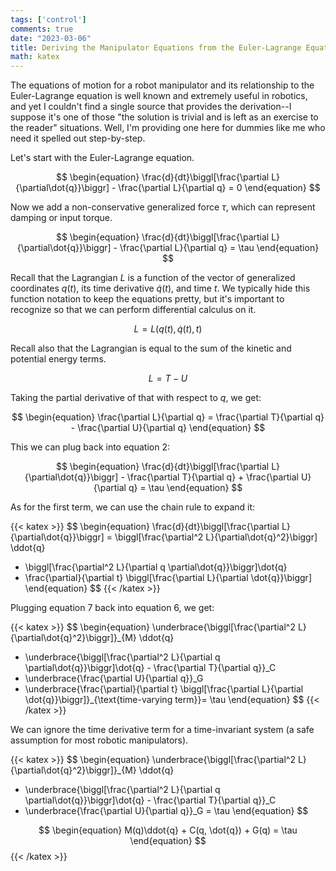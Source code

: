 ```yaml
---
tags: ['control']
comments: true
date: "2023-03-06"
title: Deriving the Manipulator Equations from the Euler-Lagrange Equation
math: katex
---
```


The equations of motion for a robot manipulator and its relationship to the Euler-Lagrange equation is well known and extremely useful in robotics, and yet I couldn't find a single source that provides the derivation--I suppose it's one of those "the solution is trivial and is left as an exercise to the reader" situations. Well, I'm providing one here for dummies like me who need it spelled out step-by-step.

Let's start with the Euler-Lagrange equation. 

$$
\begin{equation}
\frac{d}{dt}\biggl[\frac{\partial L}{\partial\dot{q}}\biggr] - \frac{\partial L}{\partial q} = 0
\end{equation}
$$

Now we add a non-conservative generalized force $\tau$, which can represent damping or input torque.

$$
\begin{equation}
\frac{d}{dt}\biggl[\frac{\partial L}{\partial\dot{q}}\biggr] - \frac{\partial L}{\partial q} = \tau
\end{equation}
$$

Recall that the Lagrangian $L$ is a function of the vector of generalized coordinates $q(t)$, its time derivative $\dot{q}(t)$, and time $t$. We typically hide this function notation to keep the equations pretty, but it's important to recognize so that we can perform differential calculus on it.

$$
\begin{equation}
L = L(q(t), \dot{q}(t), t)
\end{equation}
$$

Recall also that the Lagrangian is equal to the sum of the kinetic and potential energy terms.

$$
\begin{equation}
L = T - U
\end{equation}
$$

Taking the partial derivative of that with respect to $q$, we get:

$$
\begin{equation}
\frac{\partial L}{\partial q} = \frac{\partial T}{\partial q} - \frac{\partial U}{\partial q}
\end{equation}
$$

This we can plug back into equation 2:

$$
\begin{equation}
\frac{d}{dt}\biggl[\frac{\partial L}{\partial\dot{q}}\biggr] - \frac{\partial T}{\partial q} + \frac{\partial U}{\partial q} = \tau
\end{equation}
$$

As for the first term, we can use the chain rule to expand it:

{{< katex >}} 
$$
\begin{equation}
\frac{d}{dt}\biggl[\frac{\partial L}{\partial\dot{q}}\biggr] = \biggl[\frac{\partial^2 L}{\partial\dot{q}^2}\biggr] \ddot{q} 
+ \biggl[\frac{\partial^2 L}{\partial q \partial\dot{q}}\biggr]\dot{q} 
+ \frac{\partial}{\partial t} \biggl[\frac{\partial L}{\partial \dot{q}}\biggr]
\end{equation}
$$
{{< /katex >}} 

Plugging equation 7 back into equation 6, we get:

{{< katex >}} 
$$
\begin{equation}
\underbrace{\biggl[\frac{\partial^2 L}{\partial\dot{q}^2}\biggr]}_{M} \ddot{q} 
+ \underbrace{\biggl[\frac{\partial^2 L}{\partial q \partial\dot{q}}\biggr]\dot{q} - \frac{\partial T}{\partial q}}_C 
+ \underbrace{\frac{\partial U}{\partial q}}_G 
+ \underbrace{\frac{\partial}{\partial t} \biggl[\frac{\partial L}{\partial \dot{q}}\biggr]}_{\text{time-varying term}}= \tau 
\end{equation}
$$
{{< /katex >}} 

We can ignore the time derivative term for a time-invariant system (a safe assumption for most robotic manipulators).

{{< katex >}} 
$$
\begin{equation}
\underbrace{\biggl[\frac{\partial^2 L}{\partial\dot{q}^2}\biggr]}_{M} \ddot{q} 
+ \underbrace{\biggl[\frac{\partial^2 L}{\partial q \partial\dot{q}}\biggr]\dot{q} - \frac{\partial T}{\partial q}}_C 
+ \underbrace{\frac{\partial U}{\partial q}}_G = \tau
\end{equation}
$$

$$
\begin{equation}
M(q)\ddot{q} + C(q, \dot{q}) + G(q) = \tau
\end{equation}
$$
{{< /katex >}} 